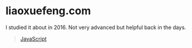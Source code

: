 # liaoxuefeng.com

I studied it about in 2016. Not very advanced but helpful back in the days.

> [JavaScript](https://www.liaoxuefeng.com/wiki/1022910821149312)
